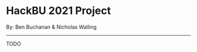 # HackBU 2021 Project

By: Ben Buchanan & Nicholas Walling

-----------------------------------------

TODO
